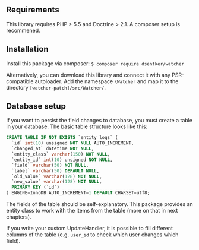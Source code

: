 ## Requirements
This library requires PHP > 5.5 and Doctrine > 2.1. A composer setup is recommened.

## Installation
Install this package via composer:
`$ composer require dsentker/watcher`

Alternatively, you can download this library and connect it with any PSR-compatible autoloader. 
Add the namespace `\Watcher` and map it to the directory `[watcher-patch]/src/Watcher/`.

## Database setup
If you want to persist the field changes to database, you must create a table in your database. The basic table structure looks like this:

```sql
CREATE TABLE IF NOT EXISTS `entity_logs` (
  `id` int(10) unsigned NOT NULL AUTO_INCREMENT,
  `changed_at` datetime NOT NULL,
  `entity_class` varchar(150) NOT NULL,
  `entity_id` int(10) unsigned NOT NULL,
  `field` varchar(50) NOT NULL,
  `label` varchar(50) DEFAULT NULL,
  `old_value` varchar(128) NOT NULL,
  `new_value` varchar(128) NOT NULL,
  PRIMARY KEY (`id`)
) ENGINE=InnoDB AUTO_INCREMENT=1 DEFAULT CHARSET=utf8;
```

The fields of the table should be self-explanatory. This package provides an entity class to work with the items from the table (more on that in next chapters).

If you write your custom UpdateHandler, it is possible to fill different columns of the table (e.g. `user_id` to check which user changes which field).